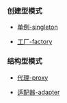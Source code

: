 ### 创建型模式

- [单例-singleton](https://github.com/soraping/design-patterns/blob/master/singleton/singleton.md)

- [工厂-factory](https://github.com/soraping/design-patterns/blob/master/factory/factory.md)

### 结构型模式

- [代理-proxy](https://github.com/soraping/design-patterns/blob/master/proxy/proxy.md)

- [适配器-adapter](https://github.com/soraping/design-patterns/blob/master/adapter/adapter.md)